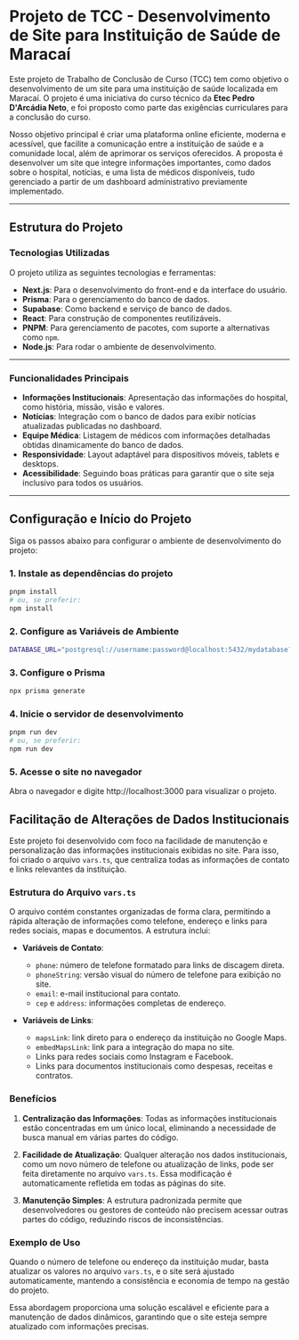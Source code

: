 # Projeto de TCC - Desenvolvimento de Site para Instituição de Saúde de Maracaí

Este projeto de Trabalho de Conclusão de Curso (TCC) tem como objetivo o desenvolvimento de um site para uma instituição de saúde localizada em Maracaí. O projeto é uma iniciativa do curso técnico da **Etec Pedro D'Arcádia Neto**, e foi proposto como parte das exigências curriculares para a conclusão do curso.

Nosso objetivo principal é criar uma plataforma online eficiente, moderna e acessível, que facilite a comunicação entre a instituição de saúde e a comunidade local, além de aprimorar os serviços oferecidos. A proposta é desenvolver um site que integre informações importantes, como dados sobre o hospital, notícias, e uma lista de médicos disponíveis, tudo gerenciado a partir de um dashboard administrativo previamente implementado.

---

## Estrutura do Projeto

### Tecnologias Utilizadas

O projeto utiliza as seguintes tecnologias e ferramentas:
- **Next.js**: Para o desenvolvimento do front-end e da interface do usuário.
- **Prisma**: Para o gerenciamento do banco de dados.
- **Supabase**: Como backend e serviço de banco de dados.
- **React**: Para construção de componentes reutilizáveis.
- **PNPM**: Para gerenciamento de pacotes, com suporte a alternativas como `npm`.
- **Node.js**: Para rodar o ambiente de desenvolvimento.

---

### Funcionalidades Principais

- **Informações Institucionais**: Apresentação das informações do hospital, como história, missão, visão e valores.
- **Notícias**: Integração com o banco de dados para exibir notícias atualizadas publicadas no dashboard.
- **Equipe Médica**: Listagem de médicos com informações detalhadas obtidas dinamicamente do banco de dados.
- **Responsividade**: Layout adaptável para dispositivos móveis, tablets e desktops.
- **Acessibilidade**: Seguindo boas práticas para garantir que o site seja inclusivo para todos os usuários.

---

## Configuração e Início do Projeto

Siga os passos abaixo para configurar o ambiente de desenvolvimento do projeto:

### 1. Instale as dependências do projeto
```bash
pnpm install
# ou, se preferir:
npm install
```

### 2. Configure as Variáveis de Ambiente
```bash
DATABASE_URL="postgresql://username:password@localhost:5432/mydatabase?schema=public"
```

### 3. Configure o Prisma
```bash
npx prisma generate
```

### 4. Inicie o servidor de desenvolvimento
```bash
pnpm run dev
# ou, se preferir:
npm run dev
```

### 5. Acesse o site no navegador
Abra o navegador e digite http://localhost:3000 para visualizar o projeto.

## Facilitação de Alterações de Dados Institucionais

Este projeto foi desenvolvido com foco na facilidade de manutenção e personalização das informações institucionais exibidas no site. Para isso, foi criado o arquivo `vars.ts`, que centraliza todas as informações de contato e links relevantes da instituição. 

### Estrutura do Arquivo `vars.ts`

O arquivo contém constantes organizadas de forma clara, permitindo a rápida alteração de informações como telefone, endereço e links para redes sociais, mapas e documentos. A estrutura inclui:

- **Variáveis de Contato**:
  - `phone`: número de telefone formatado para links de discagem direta.
  - `phoneString`: versão visual do número de telefone para exibição no site.
  - `email`: e-mail institucional para contato.
  - `cep` e `address`: informações completas de endereço.

- **Variáveis de Links**:
  - `mapsLink`: link direto para o endereço da instituição no Google Maps.
  - `embedMapsLink`: link para a integração do mapa no site.
  - Links para redes sociais como Instagram e Facebook.
  - Links para documentos institucionais como despesas, receitas e contratos.

### Benefícios

1. **Centralização das Informações**: Todas as informações institucionais estão concentradas em um único local, eliminando a necessidade de busca manual em várias partes do código.
   
2. **Facilidade de Atualização**: Qualquer alteração nos dados institucionais, como um novo número de telefone ou atualização de links, pode ser feita diretamente no arquivo `vars.ts`. Essa modificação é automaticamente refletida em todas as páginas do site.

3. **Manutenção Simples**: A estrutura padronizada permite que desenvolvedores ou gestores de conteúdo não precisem acessar outras partes do código, reduzindo riscos de inconsistências.

### Exemplo de Uso

Quando o número de telefone ou endereço da instituição mudar, basta atualizar os valores no arquivo `vars.ts`, e o site será ajustado automaticamente, mantendo a consistência e economia de tempo na gestão do projeto.

Essa abordagem proporciona uma solução escalável e eficiente para a manutenção de dados dinâmicos, garantindo que o site esteja sempre atualizado com informações precisas.